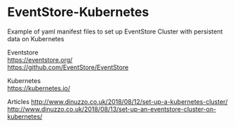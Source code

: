 # EventStore-Kubernetes
Example of yaml manifest files to set up EventStore Cluster with persistent data on Kubernetes  
  
Eventstore  
https://eventstore.org/  
https://github.com/EventStore/EventStore  
  
Kubernetes  
https://kubernetes.io/  

Articles
http://www.dinuzzo.co.uk/2018/08/12/set-up-a-kubernetes-cluster/
http://www.dinuzzo.co.uk/2018/08/13/set-up-an-eventstore-cluster-on-kubernetes/

